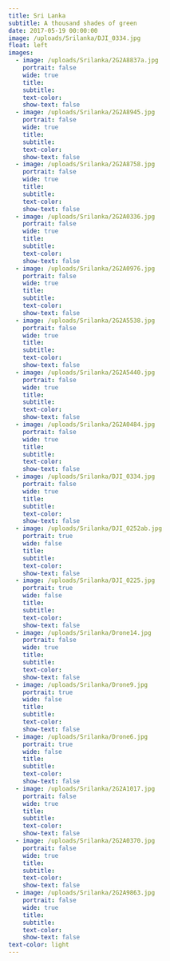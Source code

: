 ```yaml
---
title: Sri Lanka
subtitle: A thousand shades of green
date: 2017-05-19 00:00:00
image: /uploads/Srilanka/DJI_0334.jpg
float: left
images:
  - image: /uploads/Srilanka/2G2A8837a.jpg
    portrait: false
    wide: true
    title:
    subtitle:
    text-color:
    show-text: false
  - image: /uploads/Srilanka/2G2A8945.jpg
    portrait: false
    wide: true
    title:
    subtitle:
    text-color:
    show-text: false
  - image: /uploads/Srilanka/2G2A8758.jpg
    portrait: false
    wide: true
    title:
    subtitle:
    text-color:
    show-text: false
  - image: /uploads/Srilanka/2G2A0336.jpg
    portrait: false
    wide: true
    title:
    subtitle:
    text-color:
    show-text: false
  - image: /uploads/Srilanka/2G2A0976.jpg
    portrait: false
    wide: true
    title:
    subtitle:
    text-color:
    show-text: false
  - image: /uploads/Srilanka/2G2A5538.jpg
    portrait: false
    wide: true
    title:
    subtitle:
    text-color:
    show-text: false
  - image: /uploads/Srilanka/2G2A5440.jpg
    portrait: false
    wide: true
    title:
    subtitle:
    text-color:
    show-text: false
  - image: /uploads/Srilanka/2G2A0484.jpg
    portrait: false
    wide: true
    title:
    subtitle:
    text-color:
    show-text: false
  - image: /uploads/Srilanka/DJI_0334.jpg
    portrait: false
    wide: true
    title:
    subtitle:
    text-color:
    show-text: false
  - image: /uploads/Srilanka/DJI_0252ab.jpg
    portrait: true
    wide: false
    title:
    subtitle:
    text-color:
    show-text: false
  - image: /uploads/Srilanka/DJI_0225.jpg
    portrait: true
    wide: false
    title:
    subtitle:
    text-color:
    show-text: false
  - image: /uploads/Srilanka/Drone14.jpg
    portrait: false
    wide: true
    title:
    subtitle:
    text-color:
    show-text: false
  - image: /uploads/Srilanka/Drone9.jpg
    portrait: true
    wide: false
    title:
    subtitle:
    text-color:
    show-text: false
  - image: /uploads/Srilanka/Drone6.jpg
    portrait: true
    wide: false
    title:
    subtitle:
    text-color:
    show-text: false
  - image: /uploads/Srilanka/2G2A1017.jpg
    portrait: false
    wide: true
    title:
    subtitle:
    text-color:
    show-text: false
  - image: /uploads/Srilanka/2G2A0370.jpg
    portrait: false
    wide: true
    title:
    subtitle:
    text-color:
    show-text: false
  - image: /uploads/Srilanka/2G2A9863.jpg
    portrait: false
    wide: true
    title:
    subtitle:
    text-color:
    show-text: false
text-color: light
---
```


